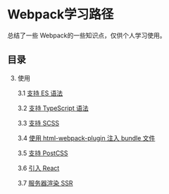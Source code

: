 # Webpack学习路径

总结了一些 Webpack的一些知识点，仅供个人学习使用。

## 目录

3. 使用

	3.1 [支持 ES 语法](./3/3-1使用ES6语法.md)

	3.2 [支持 TypeScript 语法](./3/3-2_Support_TypeScript.md)

	3.3 [支持 SCSS](./3/3-3_Support_Scss.md)

	3.4 [使用 html-webpack-plugin 注入 bundle 文件](./3/3-4_html-webpack-plugin.md)

	3.5 [支持 PostCSS](./3/3-5_Support_PostCSS.md)

	3.6 [引入 React](./3/3-6_Support_React.md)

	3.7 [服务器渲染 SSR](./3/3-7_ServerRender.md)
